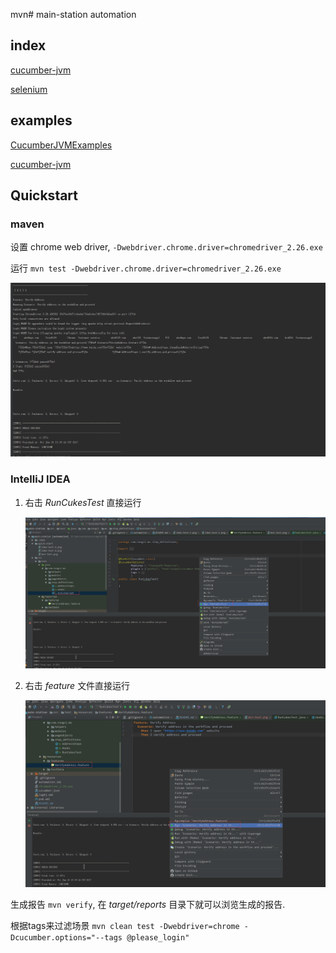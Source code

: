 mvn# main-station automation

## index

[cucumber-jvm](https://cucumber.io/)

[selenium](http://www.seleniumframework.com/)

## examples

[CucumberJVMExamples](https://github.com/machzqcq/CucumberJVMExamples)

[cucumber-jvm](https://github.com/cucumber/cucumber-jvm/tree/master/examples)


## Quickstart

### maven

设置 chrome web driver, `-Dwebdriver.chrome.driver=chromedriver_2.26.exe`

运行 `mvn test -Dwebdriver.chrome.driver=chromedriver_2.26.exe` 

![mvn-test.png](quick-start/mvn-test.png) 

### IntelliJ IDEA 

1.  右击 *RunCukesTest* 直接运行

    ![idea-test-1.png](quick-start/idea-test-1.png) 

2.  右击 *feature* 文件直接运行

    ![idea-test-2.png](quick-start/idea-test-2.png)

生成报告 `mvn verify`, 在 *target/reports* 目录下就可以浏览生成的报告.

根据tags来过滤场景 `mvn clean test -Dwebdriver=chrome -Dcucumber.options="--tags @please_login"`
